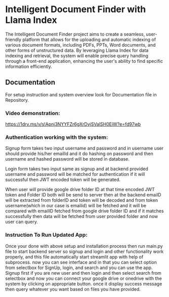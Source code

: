 
# Intelligent Document Finder with Llama Index

The Intelligent Document Finder project aims to create a seamless, user-friendly platform 
that allows for the uploading and automatic indexing of various document formats, 
including PDFs, PPTs, Word documents, and other forms of unstructured data. By 
leveraging Llama Index for data indexing and retrieval, the system will enable precise query 
handling through a front-end application, enhancing the user's ability to find specific 
information efficiently.





## Documentation

For setup instruction and system overview look for Documentation file in Repository.

### Video demonstration: 
https://1drv.ms/v/s!Apnj3NYYFZr6gXrDvjSValSH0EiW?e=fd97wb


### Authentication working with the system:


Signup form takes two input username and password and in username user should provide his/her emailId and it do hashing on password and then username and hashed password will be stored in database. 

Login form takes two input same as signup and at backend provided username and password will be matched for authentication if it will successful then JWT encoded token will be generated.

When user will provide google drive folder ID at that time encoded JWT token and Folder ID both will be send to server then at the backend emaiID will be extracted from folderID and token will be decoded and from token username(which in our case is emailid) will be fetched and it will be compared with emailID fetched from google drive folder ID and if it matches successfully then data will be fetched from user provided folder and now user can query.


### Instruction To Run Updated App:


Once your done with above setup and installation process then run main.py file to start backend server so signup and login and other functionality work properly, and this file automatically start streamlit app with help of subprocess. now you can see interface and in that you can select option from selectbox for SignUp, login, and search and you can use the app. Signup first if you are new user and then login and then select search from selectbox and now you can connect your google drive or onedrive with the system by clicking on appropriate button. once it display success message then query whatever you want based on files you have provided.

